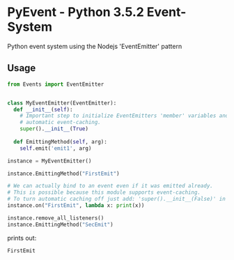 # PyEvent - Python 3.5.2 Event-System

Python event system using the Nodejs 'EventEmitter' pattern

## Usage

````python
from Events import EventEmitter


class MyEventEmitter(EventEmitter):
  def __init__(self):
    # Important step to initialize EventEmitters 'member' variables and
    # automatic event-caching.
    super().__init__(True) 
  
  def EmittingMethod(self, arg):
    self.emit('emit1', arg)

instance = MyEventEmitter()

instance.EmittingMethod("FirstEmit")

# We can actually bind to an event even if it was emitted already.
# This is possible because this module supports event-caching.
# To turn automatic caching off just add: 'super().__init__(False)' in your classes '__init__' Method.
instance.on("FirstEmit", lambda x: print(x))

instance.remove_all_listeners()
instance.EmittingMethod("SecEmit")
````
prints out:
````
FirstEmit
````
